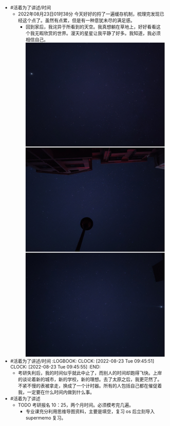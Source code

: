 - #活着为了讲述/时间
	- 2022年08月23日01时38分 今天好好的捋了一遍缓存机制，梳理完发现已经这个点了。虽然有点累，但是有一种意犹未尽的满足感。
		- 回到家后，我诧异于所看到的天空。我真想躺在草地上，好好看看这个我无暇欣赏的世界。漫天的星星让我平静了好多。我知道，我必须相信自己。
		   ![IMG20220823022034.jpg](../assets/IMG20220823022034_1661219364335_0.jpg)
		  ![IMG20220823021639.jpg](../assets/IMG20220823021639_1661219399577_0.jpg)
		  ![IMG20220823021321.jpg](../assets/IMG20220823021321_1661219426882_0.jpg)
- #活着为了讲述/时间
  :LOGBOOK:
  CLOCK: [2022-08-23 Tue 09:45:51]
  CLOCK: [2022-08-23 Tue 09:45:55]
  :END:
	- 考研失利后，我的时间似乎就此中止了，而别人的时间却跑得飞快。上岸的谈论着新的城市，新的学校，新的理想。去了太原之后，我更茫然了。不紧不慢的表被拿走，换成了一个计时器。所有的人包括自己都在催促着我，一定要在什么时间内做到什么事。
- #活着为了讲述
	- TODO 考研报名 10：25，两个月时间。必须模考完几遍。
		- 专业课充分利用思维导图资料，主要是填空，复习 os 后立刻导入 supermemo 复习。
